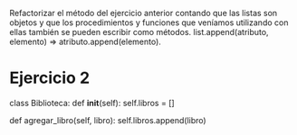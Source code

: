 Refactorizar el método del ejercicio anterior contando que las listas son objetos y que los procedimientos y funciones que veníamos utilizando con ellas también se pueden escribir como métodos. list.append(atributo, elemento) => atributo.append(elemento).

# Ejercicio 2

class Biblioteca:
  def __init__(self):
    self.libros = []

  def agregar_libro(self, libro):
    self.libros.append(libro)